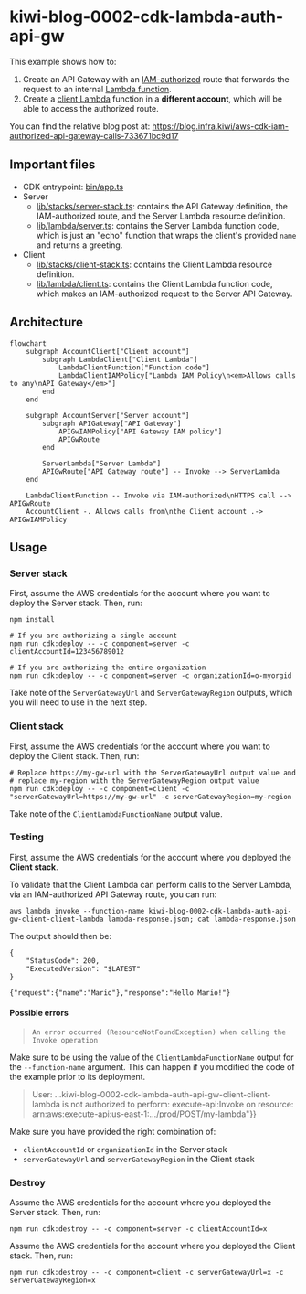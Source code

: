 # kiwi-blog-0002-cdk-lambda-auth-api-gw

This example shows how to:

1. Create an API Gateway with
   an [IAM-authorized](https://docs.aws.amazon.com/apigateway/latest/developerguide/api-gateway-control-access-using-iam-policies-to-invoke-api.html)
   route that forwards the request to an internal [Lambda function](./lib/lambda/server.ts).
2. Create a [client Lambda](./lib/lambda/client.ts) function in a **different account**, which will be able to access
   the authorized route.

You can find the relative blog post at: https://blog.infra.kiwi/aws-cdk-iam-authorized-api-gateway-calls-733671bc9d17

## Important files

* CDK entrypoint: [bin/app.ts](bin/app.ts)
* Server
    * [lib/stacks/server-stack.ts](lib/stacks/server-stack.ts): contains the API Gateway definition, the
      IAM-authorized route, and the Server Lambda resource definition.
    * [lib/lambda/server.ts](lib/lambda/server.ts): contains the Server Lambda function code, which is just an "echo"
      function that wraps the client's provided `name` and returns a greeting.
* Client
    * [lib/stacks/client-stack.ts](lib/stacks/client-stack.ts): contains the Client Lambda resource definition.
    * [lib/lambda/client.ts](lib/lambda/client.ts): contains the Client Lambda function code, which makes an
      IAM-authorized request to the Server API Gateway.

## Architecture

```mermaid
flowchart
    subgraph AccountClient["Client account"]
        subgraph LambdaClient["Client Lambda"]
            LambdaClientFunction["Function code"]
            LambdaClientIAMPolicy["Lambda IAM Policy\n<em>Allows calls to any\nAPI Gateway</em>"]
        end
    end

    subgraph AccountServer["Server account"]
        subgraph APIGateway["API Gateway"]
            APIGwIAMPolicy["API Gateway IAM policy"]
            APIGwRoute
        end

        ServerLambda["Server Lambda"]
        APIGwRoute["API Gateway route"] -- Invoke --> ServerLambda
    end

    LambdaClientFunction -- Invoke via IAM-authorized\nHTTPS call --> APIGwRoute
    AccountClient -. Allows calls from\nthe Client account .-> APIGwIAMPolicy
```

## Usage

### Server stack

First, assume the AWS credentials for the account where you want to deploy the Server stack. Then, run:

```shell
npm install

# If you are authorizing a single account
npm run cdk:deploy -- -c component=server -c clientAccountId=123456789012

# If you are authorizing the entire organization
npm run cdk:deploy -- -c component=server -c organizationId=o-myorgid
```

Take note of the `ServerGatewayUrl` and `ServerGatewayRegion` outputs, which you will need to use in the next step.

### Client stack

First, assume the AWS credentials for the account where you want to deploy the Client stack. Then, run:

```shell
# Replace https://my-gw-url with the ServerGatewayUrl output value and
# replace my-region with the ServerGatewayRegion output value
npm run cdk:deploy -- -c component=client -c "serverGatewayUrl=https://my-gw-url" -c serverGatewayRegion=my-region
```

Take note of the `ClientLambdaFunctionName` output value.

### Testing

First, assume the AWS credentials for the account where you deployed the **Client stack**.

To validate that the Client Lambda can perform calls to the Server Lambda, via an IAM-authorized API Gateway route,
you can run:

```shell
aws lambda invoke --function-name kiwi-blog-0002-cdk-lambda-auth-api-gw-client-client-lambda lambda-response.json; cat lambda-response.json
```

The output should then be:

```
{                                                                                                        
    "StatusCode": 200,
    "ExecutedVersion": "$LATEST"
}

{"request":{"name":"Mario"},"response":"Hello Mario!"}
```

#### Possible errors

> `An error occurred (ResourceNotFoundException) when calling the Invoke operation`

Make sure to be using the value of the `ClientLambdaFunctionName` output for the `--function-name` argument. This can
happen if you modified the code of the example prior to its deployment.

> User: ...kiwi-blog-0002-cdk-lambda-auth-api-gw-client-client-lambda is not authorized to perform:
> execute-api:Invoke on resource: arn:aws:execute-api:us-east-1:.../prod/POST/my-lambda"}}

Make sure you have provided the right combination of:

* `clientAccountId` or `organizationId` in the Server stack
* `serverGatewayUrl` and `serverGatewayRegion` in the Client stack

### Destroy

Assume the AWS credentials for the account where you deployed the Server stack. Then, run:

```shell
npm run cdk:destroy -- -c component=server -c clientAccountId=x
```

Assume the AWS credentials for the account where you deployed the Client stack. Then, run:

```shell
npm run cdk:destroy -- -c component=client -c serverGatewayUrl=x -c serverGatewayRegion=x
```